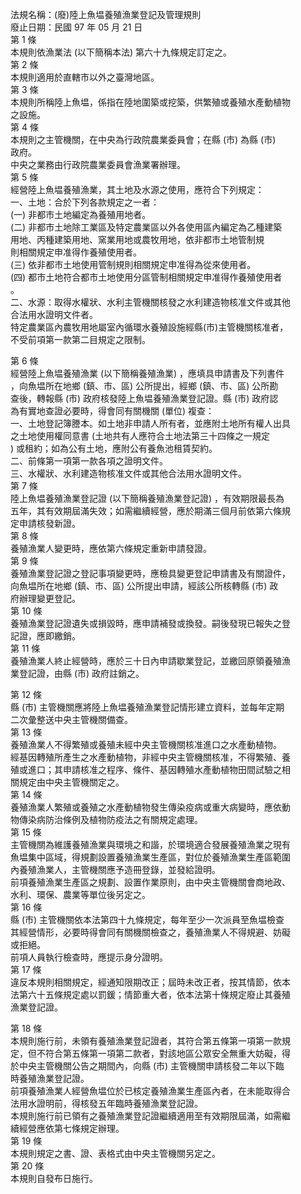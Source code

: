 法規名稱：(廢)陸上魚塭養殖漁業登記及管理規則  
廢止日期：民國 97 年 05 月 21 日  
第 1 條  
本規則依漁業法 (以下簡稱本法) 第六十九條規定訂定之。  
第 2 條  
本規則適用於直轄市以外之臺灣地區。  
第 3 條  
本規則所稱陸上魚塭，係指在陸地圍築或挖築，供繁殖或養殖水產動植物  
之設施。  
第 4 條  
本規則之主管機關，在中央為行政院農業委員會；在縣 (市) 為縣 (市)  
政府。  
中央之業務由行政院農業委員會漁業署辦理。  
第 5 條  
經營陸上魚塭養殖漁業，其土地及水源之使用，應符合下列規定：  
一、土地：合於下列各款規定之一者：  
(一) 非都市土地編定為養殖用地者。  
(二) 非都市土地除工業區及特定農業區以外各使用區內編定為乙種建築  
用地、丙種建築用地、窯業用地或農牧用地，依非都市土地管制規  
則相關規定申准得作養殖使用者。  
(三) 依非都市土地使用管制規則相關規定申准得為從來使用者。  
(四) 都市土地符合都市土地使用分區管制相關規定申准得作養殖使用者  
。  
二、水源：取得水權狀、水利主管機關核發之水利建造物核准文件或其他  
合法用水證明文件者。  
特定農業區內農牧用地屬室內循環水養殖設施經縣(市)主管機關核准者，  
不受前項第一款第二目規定之限制。  


第 6 條  
經營陸上魚塭養殖漁業 (以下簡稱養殖漁業) ，應填具申請書及下列書件  
，向魚塭所在地鄉 (鎮、市、區) 公所提出，經鄉 (鎮、市、區) 公所勘  
查後，轉報縣 (市) 政府核發陸上魚塭養殖漁業登記證。縣 (市) 政府認  
為有實地查證必要時，得會同有關機關 (單位) 複查：  
一、土地登記簿謄本。如土地非申請人所有者，並應附土地所有權人出具  
之土地使用權同意書 (土地共有人應符合土地法第三十四條之一規定  
) 或租約；如為公有土地，應附公有養魚池租賃契約。  
二、前條第一項第一款各項之證明文件。  
三、水權狀、水利建造物核准文件或其他合法用水證明文件。  
第 7 條  
陸上魚塭養殖漁業登記證 (以下簡稱養殖漁業登記證) ，有效期限最長為  
五年，其有效期屆滿失效；如需繼續經營，應於期滿三個月前依第六條規  
定申請核發新證。  
第 8 條  
養殖漁業人變更時，應依第六條規定重新申請發證。  
第 9 條  
養殖漁業登記證之登記事項變更時，應檢具變更登記申請書及有關證件，  
向魚塭所在地鄉 (鎮、市、區) 公所提出申請，經該公所核轉縣 (市) 政  
府辦理變更登記。  
第 10 條  
養殖漁業登記證遺失或損毀時，應申請補發或換發。嗣後發現已報失之登  
記證，應即繳銷。  
第 11 條  
養殖漁業人終止經營時，應於三十日內申請歇業登記，並繳回原領養殖漁  
業登記證，由縣 (市) 政府註銷之。  


第 12 條  
縣 (市) 主管機關應將陸上魚塭養殖漁業登記情形建立資料，並每年定期  
二次彙整送中央主管機關備查。  
第 13 條  
養殖漁業人不得繁殖或養殖未經中央主管機關核准進口之水產動植物。  
經基因轉殖所產生之水產動植物，非經中央主管機關核准，不得繁殖、養  
殖或進口；其申請核准之程序、條件、基因轉殖水產動植物田間試驗之相  
關規定由中央主管機關定之。  
第 14 條  
養殖漁業人繁殖或養殖之水產動植物發生傳染疫病或重大病變時，應依動  
物傳染病防治條例及植物防疫法之有關規定處理。  
第 15 條  
主管機關為維護養殖漁業與環境之和諧，於環境適合發展養殖漁業之現有  
魚塭集中區域，得規劃設置養殖漁業生產區，對位於養殖漁業生產區範圍  
內養殖漁業人，主管機關應予造冊登錄，並發給證明。  
前項養殖漁業生產區之規劃、設置作業原則，由中央主管機關會商地政、  
水利、環保、農業等單位後另定之。  
第 16 條  
縣 (市) 主管機關依本法第四十九條規定，每年至少一次派員至魚塭檢查  
其經營情形，必要時得會同有關機關檢查之，養殖漁業人不得規避、妨礙  
或拒絕。  
前項人員執行檢查時，應提示身分證明。  
第 17 條  
違反本規則相關規定，經通知限期改正；屆時未改正者，按其情節，依本  
法第六十五條規定處以罰鍰；情節重大者，依本法第十條規定廢止其養殖  
漁業登記證。  


第 18 條  
本規則施行前，未領有養殖漁業登記證者，其符合第五條第一項第一款規  
定，但不符合第五條第一項第二款者，對該地區公眾安全無重大妨礙，得  
於中央主管機關公告之期間內，向縣 (市) 主管機關申請核發二年以下臨  
時養殖漁業登記證。  
前項養殖漁業人經營魚塭位於已核定養殖漁業生產區內者，在未能取得合  
法用水證明前，得核發五年臨時養殖漁業登記證。  
本規則施行前已領有之養殖漁業登記證繼續適用至有效期限屆滿，如需繼  
續經營應依第七條規定辦理。  
第 19 條  
本規則規定之書、證、表格式由中央主管機關另定之。  
第 20 條  
本規則自發布日施行。  


